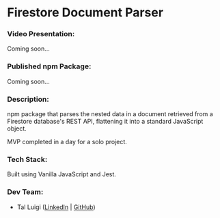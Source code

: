 # Firestore Document Parser

### Video Presentation:

Coming soon...

### Published npm Package:

Coming soon...

### Description:

npm package that parses the nested data in a document retrieved from a Firestore database's REST API, flattening it into a standard JavaScript object.

MVP completed in a day for a solo project.

### Tech Stack:

Built using Vanilla JavaScript and Jest.

### Dev Team:

- Tal Luigi ([LinkedIn](https://www.linkedin.com/in/talluigi) | [GitHub](https://github.com/luigilegion))
